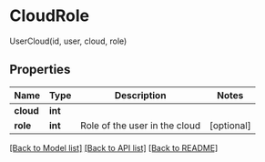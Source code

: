 # CloudRole

UserCloud(id, user, cloud, role)
## Properties
Name | Type | Description | Notes
------------ | ------------- | ------------- | -------------
**cloud** | **int** |  | 
**role** | **int** | Role of the user in the cloud | [optional] 

[[Back to Model list]](../README.md#documentation-for-models) [[Back to API list]](../README.md#documentation-for-api-endpoints) [[Back to README]](../README.md)


